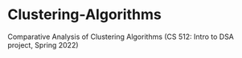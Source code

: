 # Clustering-Algorithms
Comparative Analysis of Clustering Algorithms (CS 512: Intro to DSA project, Spring 2022)
